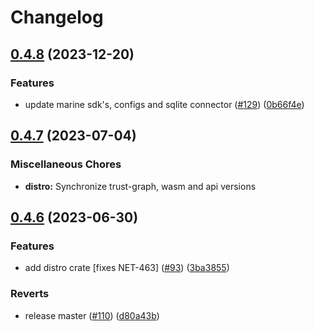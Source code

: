 # Changelog

## [0.4.8](https://github.com/fluencelabs/trust-graph/compare/distro-v0.4.7...distro-v0.4.8) (2023-12-20)


### Features

* update marine sdk's, configs and sqlite connector ([#129](https://github.com/fluencelabs/trust-graph/issues/129)) ([0b66f4e](https://github.com/fluencelabs/trust-graph/commit/0b66f4e0536633879de46f69ac8391c72ece7e77))

## [0.4.7](https://github.com/fluencelabs/trust-graph/compare/distro-v0.4.6...distro-v0.4.7) (2023-07-04)


### Miscellaneous Chores

* **distro:** Synchronize trust-graph, wasm and api versions

## [0.4.6](https://github.com/fluencelabs/trust-graph/compare/distro-v0.4.5...distro-v0.4.6) (2023-06-30)


### Features

* add distro crate [fixes NET-463] ([#93](https://github.com/fluencelabs/trust-graph/issues/93)) ([3ba3855](https://github.com/fluencelabs/trust-graph/commit/3ba3855892ae355962212a0a42099dd9f9820800))


### Reverts

* release master ([#110](https://github.com/fluencelabs/trust-graph/issues/110)) ([d80a43b](https://github.com/fluencelabs/trust-graph/commit/d80a43bcff721aff8fadf3d2d5c252804ce27a6c))
